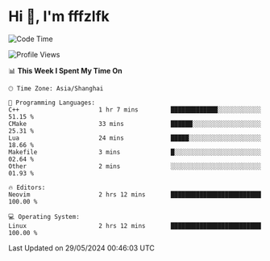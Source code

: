 # Hi 👋, I'm fffzlfk

<!--START_SECTION:waka-->
![Code Time](http://img.shields.io/badge/Code%20Time-702%20hrs%2042%20mins-blue)

![Profile Views](http://img.shields.io/badge/Profile%20Views-0-blue)

📊 **This Week I Spent My Time On** 

```text
🕑︎ Time Zone: Asia/Shanghai

💬 Programming Languages: 
C++                      1 hr 7 mins         █████████████░░░░░░░░░░░░   51.15 % 
CMake                    33 mins             ██████░░░░░░░░░░░░░░░░░░░   25.31 % 
Lua                      24 mins             █████░░░░░░░░░░░░░░░░░░░░   18.66 % 
Makefile                 3 mins              █░░░░░░░░░░░░░░░░░░░░░░░░   02.64 % 
Other                    2 mins              ░░░░░░░░░░░░░░░░░░░░░░░░░   01.93 % 

🔥 Editors: 
Neovim                   2 hrs 12 mins       █████████████████████████   100.00 % 

💻 Operating System: 
Linux                    2 hrs 12 mins       █████████████████████████   100.00 % 
```


 Last Updated on 29/05/2024 00:46:03 UTC
<!--END_SECTION:waka-->
